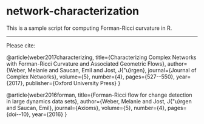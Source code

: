 # network-characterization
This is a sample script for computing Forman-Ricci curvature in R.

------

Please cite:

@article{weber2017characterizing,
    title={Characterizing Complex Networks with Forman-Ricci Curvature and Associated Geometric Flows},
    author={Weber, Melanie and Saucan, Emil and Jost, J{\"u}rgen},
        journal={Journal of Complex Networks},
        volume={5},
        number={4},
        pages={527--550},
        year={2017},
        publisher={Oxford University Press}
}

@article{weber2016forman,
    title={Forman-Ricci flow for change detection in large dynamics data sets},
    author={Weber, Melanie and Jost, J{\"u}rgen and Saucan, Emil},
    journal={Axioms},
    volume={5},
    number={4},
    pages={doi--10},
    year={2016}
}

